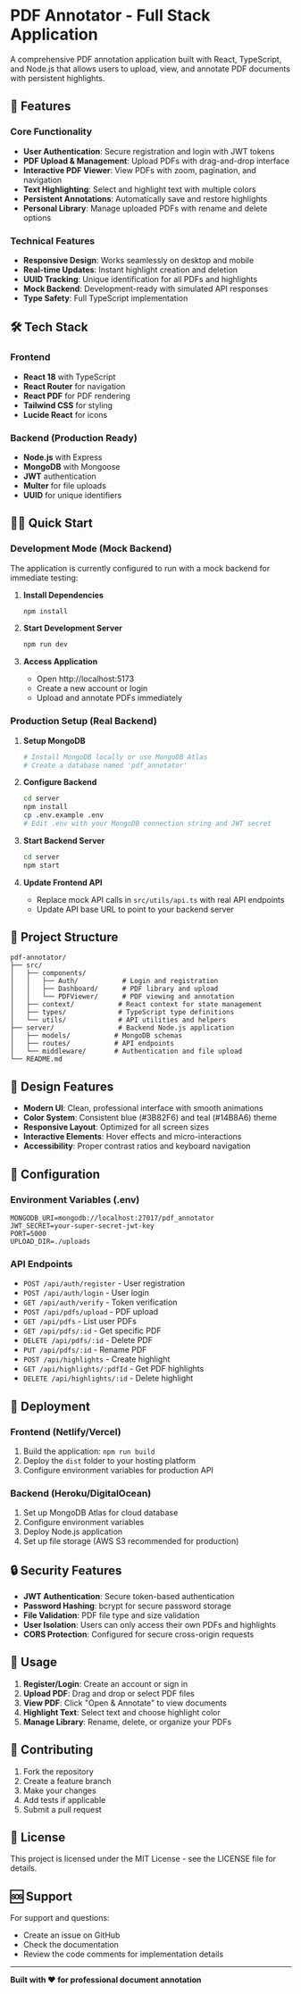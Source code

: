 # PDF Annotator - Full Stack Application

A comprehensive PDF annotation application built with React, TypeScript, and Node.js that allows users to upload, view, and annotate PDF documents with persistent highlights.

## 🚀 Features

### Core Functionality
- **User Authentication**: Secure registration and login with JWT tokens
- **PDF Upload & Management**: Upload PDFs with drag-and-drop interface
- **Interactive PDF Viewer**: View PDFs with zoom, pagination, and navigation
- **Text Highlighting**: Select and highlight text with multiple colors
- **Persistent Annotations**: Automatically save and restore highlights
- **Personal Library**: Manage uploaded PDFs with rename and delete options

### Technical Features
- **Responsive Design**: Works seamlessly on desktop and mobile
- **Real-time Updates**: Instant highlight creation and deletion
- **UUID Tracking**: Unique identification for all PDFs and highlights
- **Mock Backend**: Development-ready with simulated API responses
- **Type Safety**: Full TypeScript implementation

## 🛠 Tech Stack

### Frontend
- **React 18** with TypeScript
- **React Router** for navigation
- **React PDF** for PDF rendering
- **Tailwind CSS** for styling
- **Lucide React** for icons

### Backend (Production Ready)
- **Node.js** with Express
- **MongoDB** with Mongoose
- **JWT** authentication
- **Multer** for file uploads
- **UUID** for unique identifiers

## 🏃‍♂️ Quick Start

### Development Mode (Mock Backend)
The application is currently configured to run with a mock backend for immediate testing:

1. **Install Dependencies**
   ```bash
   npm install
   ```

2. **Start Development Server**
   ```bash
   npm run dev
   ```

3. **Access Application**
   - Open http://localhost:5173
   - Create a new account or login
   - Upload and annotate PDFs immediately

### Production Setup (Real Backend)

1. **Setup MongoDB**
   ```bash
   # Install MongoDB locally or use MongoDB Atlas
   # Create a database named 'pdf_annotator'
   ```

2. **Configure Backend**
   ```bash
   cd server
   npm install
   cp .env.example .env
   # Edit .env with your MongoDB connection string and JWT secret
   ```

3. **Start Backend Server**
   ```bash
   cd server
   npm start
   ```

4. **Update Frontend API**
   - Replace mock API calls in `src/utils/api.ts` with real API endpoints
   - Update API base URL to point to your backend server

## 📁 Project Structure

```
pdf-annotator/
├── src/
│   ├── components/
│   │   ├── Auth/           # Login and registration
│   │   ├── Dashboard/      # PDF library and upload
│   │   └── PDFViewer/      # PDF viewing and annotation
│   ├── context/           # React context for state management
│   ├── types/             # TypeScript type definitions
│   └── utils/             # API utilities and helpers
├── server/                # Backend Node.js application
│   ├── models/           # MongoDB schemas
│   ├── routes/           # API endpoints
│   └── middleware/       # Authentication and file upload
└── README.md
```

## 🎨 Design Features

- **Modern UI**: Clean, professional interface with smooth animations
- **Color System**: Consistent blue (#3B82F6) and teal (#14B8A6) theme
- **Responsive Layout**: Optimized for all screen sizes
- **Interactive Elements**: Hover effects and micro-interactions
- **Accessibility**: Proper contrast ratios and keyboard navigation

## 🔧 Configuration

### Environment Variables (.env)
```env
MONGODB_URI=mongodb://localhost:27017/pdf_annotator
JWT_SECRET=your-super-secret-jwt-key
PORT=5000
UPLOAD_DIR=./uploads
```

### API Endpoints
- `POST /api/auth/register` - User registration
- `POST /api/auth/login` - User login
- `GET /api/auth/verify` - Token verification
- `POST /api/pdfs/upload` - PDF upload
- `GET /api/pdfs` - List user PDFs
- `GET /api/pdfs/:id` - Get specific PDF
- `DELETE /api/pdfs/:id` - Delete PDF
- `PUT /api/pdfs/:id` - Rename PDF
- `POST /api/highlights` - Create highlight
- `GET /api/highlights/:pdfId` - Get PDF highlights
- `DELETE /api/highlights/:id` - Delete highlight

## 🚀 Deployment

### Frontend (Netlify/Vercel)
1. Build the application: `npm run build`
2. Deploy the `dist` folder to your hosting platform
3. Configure environment variables for production API

### Backend (Heroku/DigitalOcean)
1. Set up MongoDB Atlas for cloud database
2. Configure environment variables
3. Deploy Node.js application
4. Set up file storage (AWS S3 recommended for production)

## 🔒 Security Features

- **JWT Authentication**: Secure token-based authentication
- **Password Hashing**: bcrypt for secure password storage
- **File Validation**: PDF file type and size validation
- **User Isolation**: Users can only access their own PDFs and highlights
- **CORS Protection**: Configured for secure cross-origin requests

## 🎯 Usage

1. **Register/Login**: Create an account or sign in
2. **Upload PDF**: Drag and drop or select PDF files
3. **View PDF**: Click "Open & Annotate" to view documents
4. **Highlight Text**: Select text and choose highlight color
5. **Manage Library**: Rename, delete, or organize your PDFs

## 🤝 Contributing

1. Fork the repository
2. Create a feature branch
3. Make your changes
4. Add tests if applicable
5. Submit a pull request

## 📄 License

This project is licensed under the MIT License - see the LICENSE file for details.

## 🆘 Support

For support and questions:
- Create an issue on GitHub
- Check the documentation
- Review the code comments for implementation details

---

**Built with ❤️ for professional document annotation**
